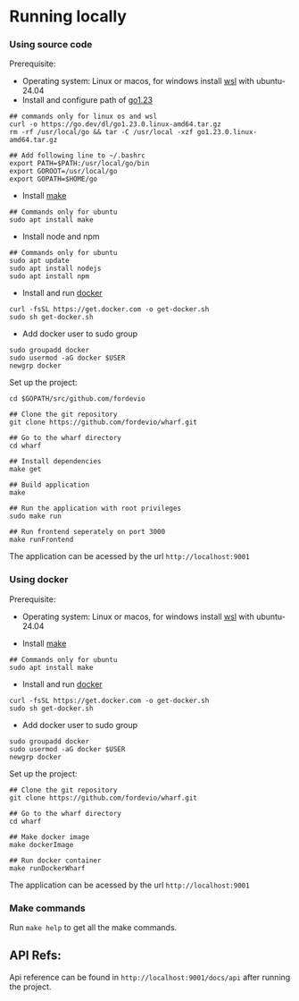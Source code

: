# Running locally

### Using source code

Prerequisite:
* Operating system: Linux or macos, for windows install [wsl](https://learn.microsoft.com/en-us/windows/wsl/install)  with ubuntu-24.04
* Install and configure path of [go1.23](https://go.dev/doc/install)
```
## commands only for linux os and wsl
curl -o https://go.dev/dl/go1.23.0.linux-amd64.tar.gz
rm -rf /usr/local/go && tar -C /usr/local -xzf go1.23.0.linux-amd64.tar.gz

## Add following line to ~/.bashrc
export PATH=$PATH:/usr/local/go/bin
export GOROOT=/usr/local/go
export GOPATH=$HOME/go

```

* Install [make](https://ioflood.com/blog/install-make-command-linux/)
```
## Commands only for ubuntu
sudo apt install make
```
* Install node and npm
```
## Commands only for ubuntu
sudo apt update
sudo apt install nodejs
sudo apt install npm
```
* Install and run [docker](https://docs.docker.com/engine/install/)
```
curl -fsSL https://get.docker.com -o get-docker.sh
sudo sh get-docker.sh
```
* Add docker user to sudo group
```
sudo groupadd docker
sudo usermod -aG docker $USER
newgrp docker
```

Set up the project: 
```
cd $GOPATH/src/github.com/fordevio

## Clone the git repository
git clone https://github.com/fordevio/wharf.git

## Go to the wharf directory
cd wharf

## Install dependencies
make get

## Build application
make 

## Run the application with root privileges
sudo make run

## Run frontend seperately on port 3000
make runFrontend
```

The application can be acessed by the url `http://localhost:9001`

### Using docker

Prerequisite:
* Operating system: Linux or macos, for windows install [wsl](https://learn.microsoft.com/en-us/windows/wsl/install)  with ubuntu-24.04

* Install [make](https://ioflood.com/blog/install-make-command-linux/)
```
## Commands only for ubuntu
sudo apt install make
```
* Install and run [docker](https://docs.docker.com/engine/install/)
```
curl -fsSL https://get.docker.com -o get-docker.sh
sudo sh get-docker.sh
```
* Add docker user to sudo group
```
sudo groupadd docker
sudo usermod -aG docker $USER
newgrp docker
```

Set up the project:
```
## Clone the git repository
git clone https://github.com/fordevio/wharf.git

## Go to the wharf directory
cd wharf

## Make docker image
make dockerImage

## Run docker container
make runDockerWharf
```

The application can be acessed by the url `http://localhost:9001`

### Make commands
Run `make help` to get all the make commands.

## API Refs:
Api reference can be found in `http://localhost:9001/docs/api` after running the project.